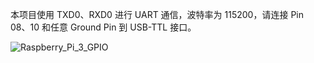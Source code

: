 本项目使用 TXD0、RXD0 进行 UART 通信，波特率为 115200，请连接 Pin 08、10 和任意 Ground Pin 到 USB-TTL 接口。

![Raspberry_Pi_3_GPIO](https://raw.githubusercontent.com/wiki/Yradex/RaspberryPi3_OS/GPIO.png)